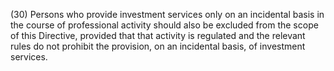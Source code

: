 (30) Persons who provide investment services only on an incidental basis in the course of professional activity should also be excluded from the scope of this Directive, provided that that activity is regulated and the relevant rules do not prohibit the provision, on an incidental basis, of investment services.